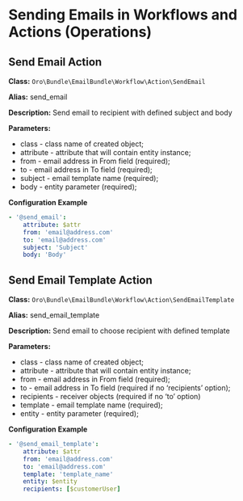 # Sending Emails in Workflows and Actions (Operations)

## Send Email Action

**Class:** `Oro\Bundle\EmailBundle\Workflow\Action\SendEmail`

**Alias:** send_email

**Description:** Send email to recipient with defined subject and body

**Parameters:**

- class - class name of created object;
- attribute - attribute that will contain entity instance;
- from - email address in From field (required);
- to - email address in To field (required);
- subject - email template name (required);
- body - entity parameter (required);

**Configuration Example**

```yaml
- '@send_email':
    attribute: $attr
    from: 'email@address.com'
    to: 'email@address.com'
    subject: 'Subject'
    body: 'Body'
```

## Send Email Template Action

**Class:** `Oro\Bundle\EmailBundle\Workflow\Action\SendEmailTemplate`

**Alias:** send_email_template

**Description:** Send email to choose recipient with defined template

**Parameters:**

- class - class name of created object;
- attribute - attribute that will contain entity instance;
- from - email address in From field (required);
- to - email address in To field (required if no ‘recipients’ option);
- recipients - receiver objects (required if no ‘to’ option)
- template - email template name (required);
- entity - entity parameter (required);

**Configuration Example**

```yaml
- '@send_email_template':
    attribute: $attr
    from: 'email@address.com'
    to: 'email@address.com'
    template: 'template_name'
    entity: $entity
    recipients: [$customerUser]
```
